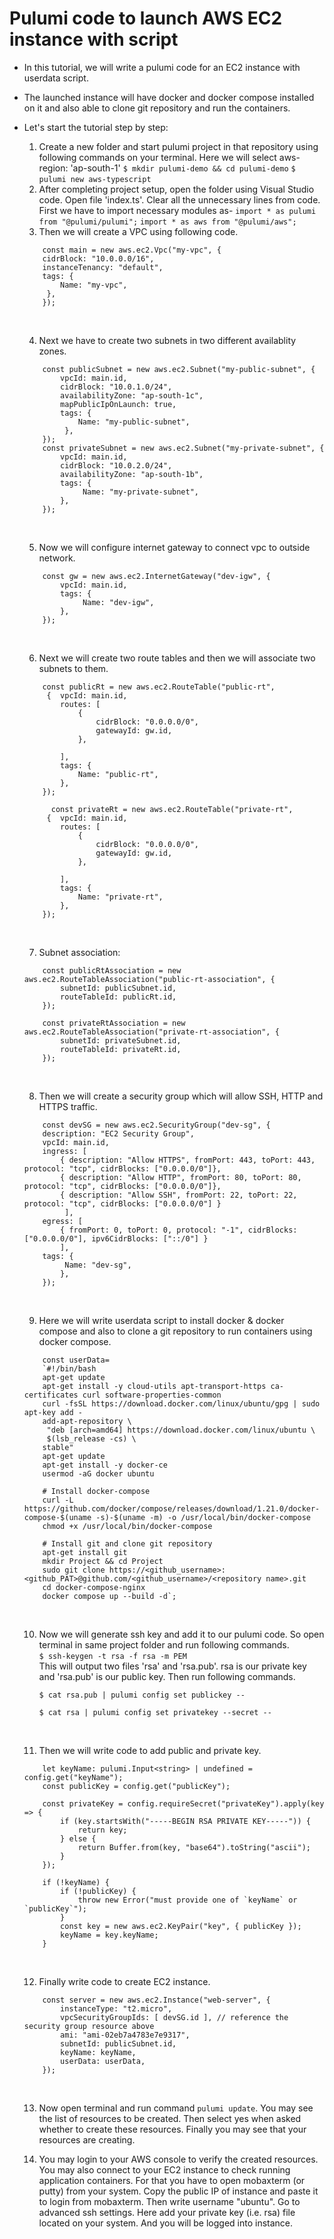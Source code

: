 # Pulumi code to launch AWS EC2 instance with script 
* In this tutorial, we will write a pulumi code for an EC2 instance with userdata script. 
* The launched instance will have docker and docker compose installed on it and also able to clone git repository and run the containers. 
* Let's start the tutorial step by step:
    1. Create a new folder and start pulumi project in that repository using following commands on your terminal. Here we will select aws-region: 'ap-south-1'
    `$ mkdir pulumi-demo && cd pulumi-demo`
    `$ pulumi new aws-typescript` 
&nbsp;<br>
    2. After completing project setup, open the folder using Visual Studio code. Open file 'index.ts'. Clear all the unnecessary lines from code. First we have to import necessary modules as- 
    `import * as pulumi from "@pulumi/pulumi";`
    `import * as aws from "@pulumi/aws";` 
&nbsp;<br>
    3. Then we will create a VPC using following code.

    ```
        const main = new aws.ec2.Vpc("my-vpc", {
        cidrBlock: "10.0.0.0/16",
        instanceTenancy: "default",
        tags: {
            Name: "my-vpc",
         },
        });
    ```
    &nbsp;<br>
    
    4. Next we have to create two subnets in two different availablity zones. 
    ```
        const publicSubnet = new aws.ec2.Subnet("my-public-subnet", {
            vpcId: main.id,
            cidrBlock: "10.0.1.0/24",
            availabilityZone: "ap-south-1c",
            mapPublicIpOnLaunch: true,
            tags: {
                Name: "my-public-subnet",
             },
        }); 
        const privateSubnet = new aws.ec2.Subnet("my-private-subnet", {
            vpcId: main.id,
            cidrBlock: "10.0.2.0/24",
            availabilityZone: "ap-south-1b",
            tags: {
                 Name: "my-private-subnet",
            },
        }); 

    ```
    &nbsp;<br>
    
    5. Now we will configure internet gateway to connect vpc to outside network.
    ```
        const gw = new aws.ec2.InternetGateway("dev-igw", {
            vpcId: main.id,
            tags: {
                 Name: "dev-igw",
            },
        });
    ``` 
    &nbsp;<br>

    6. Next we will create two route tables and then we will associate two subnets to them.
    ```
        const publicRt = new aws.ec2.RouteTable("public-rt", 
         {  vpcId: main.id,
            routes: [
                {
                    cidrBlock: "0.0.0.0/0",
                    gatewayId: gw.id,
                },
        
            ],
            tags: {
                Name: "public-rt",
            },
        }); 

          const privateRt = new aws.ec2.RouteTable("private-rt", 
         {  vpcId: main.id,
            routes: [
                {
                    cidrBlock: "0.0.0.0/0",
                    gatewayId: gw.id,
                },
        
            ],
            tags: {
                Name: "private-rt",
            },
        });

    ```
    &nbsp;<br>

    7. Subnet association:
    ```
        const publicRtAssociation = new aws.ec2.RouteTableAssociation("public-rt-association", {
            subnetId: publicSubnet.id,
            routeTableId: publicRt.id,
        }); 

        const privateRtAssociation = new aws.ec2.RouteTableAssociation("private-rt-association", {
            subnetId: privateSubnet.id,
            routeTableId: privateRt.id,
        });

    ```
    &nbsp;<br>

    8. Then we will create a security group which will allow SSH, HTTP and HTTPS traffic.
    ```
        const devSG = new aws.ec2.SecurityGroup("dev-sg", {
        description: "EC2 Security Group",
        vpcId: main.id,
        ingress: [ 
            { description: "Allow HTTPS", fromPort: 443, toPort: 443, protocol: "tcp", cidrBlocks: ["0.0.0.0/0"]},
            { description: "Allow HTTP", fromPort: 80, toPort: 80, protocol: "tcp", cidrBlocks: ["0.0.0.0/0"]},
            { description: "Allow SSH", fromPort: 22, toPort: 22, protocol: "tcp", cidrBlocks: ["0.0.0.0/0"] } 
             ],
        egress: [
            { fromPort: 0, toPort: 0, protocol: "-1", cidrBlocks: ["0.0.0.0/0"], ipv6CidrBlocks: ["::/0"] }
            ],
        tags: {
             Name: "dev-sg",
            },
        }); 

    ```
    &nbsp;<br> 

    9. Here we will write userdata script to install docker & docker compose and also to clone a git repository to run containers using docker compose.
    ```
        const userData= 
        `#!/bin/bash
        apt-get update
        apt-get install -y cloud-utils apt-transport-https ca-certificates curl software-properties-common
        curl -fsSL https://download.docker.com/linux/ubuntu/gpg | sudo apt-key add -
        add-apt-repository \
         "deb [arch=amd64] https://download.docker.com/linux/ubuntu \
         $(lsb_release -cs) \
        stable"
        apt-get update
        apt-get install -y docker-ce
        usermod -aG docker ubuntu

        # Install docker-compose
        curl -L https://github.com/docker/compose/releases/download/1.21.0/docker-compose-$(uname -s)-$(uname -m) -o /usr/local/bin/docker-compose
        chmod +x /usr/local/bin/docker-compose 

        # Install git and clone git repository
        apt-get install git
        mkdir Project && cd Project
        sudo git clone https://<github_username>:<github_PAT>@github.com/<github_username>/<repository name>.git 
        cd docker-compose-nginx
        docker compose up --build -d`;
    ``` 
    &nbsp;<br> 

    10. Now we will generate ssh key and add it to our pulumi code. So open terminal in same project folder and run following commands.
    &nbsp;<br>
        `$ ssh-keygen -t rsa -f rsa -m PEM` 
    &nbsp;<br>
    This will output two files 'rsa' and 'rsa.pub'. rsa is our private key and 'rsa.pub' is our public key. Then run following commands.

        `$ cat rsa.pub | pulumi config set publickey --`

        `$ cat rsa | pulumi config set privatekey --secret --`

     &nbsp;<br> 

    11. Then we will write code to add public and private key.
    ```
        let keyName: pulumi.Input<string> | undefined = config.get("keyName");
        const publicKey = config.get("publicKey");

        const privateKey = config.requireSecret("privateKey").apply(key => {
            if (key.startsWith("-----BEGIN RSA PRIVATE KEY-----")) {
                return key;
            } else {
                return Buffer.from(key, "base64").toString("ascii");
            }
        }); 

        if (!keyName) {
            if (!publicKey) {
                throw new Error("must provide one of `keyName` or `publicKey`");
            }
            const key = new aws.ec2.KeyPair("key", { publicKey });
            keyName = key.keyName;
        }

    ```
    &nbsp;<br> 

    12. Finally write code to create EC2 instance. 
    ```
        const server = new aws.ec2.Instance("web-server", {
            instanceType: "t2.micro",
            vpcSecurityGroupIds: [ devSG.id ], // reference the security group resource above
            ami: "ami-02eb7a4783e7e9317",
            subnetId: publicSubnet.id,
            keyName: keyName,
            userData: userData,
        }); 
    ```
    &nbsp;<br> 

    13. Now open terminal and run command `pulumi update`. You may see the list of resources to be created. Then select yes when asked whether to create these resources. Finally you may see that your resources are creating. 

    14. You may login to your AWS console to verify the created resources. You may also connect to your EC2 instance to check running application containers. For that you have to open mobaxterm (or putty) from your system. Copy the public IP of instance and paste it to login from mobaxterm. Then write username "ubuntu". Go to advanced ssh settings. Here add your private key (i.e. rsa) file located on your system. And you will be logged into instance.

    




    
 




    
 
